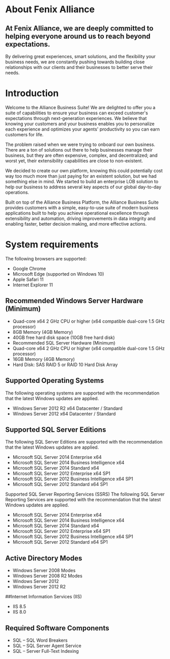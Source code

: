 # About Fenix Alliance

## At Fenix Alliance, we are deeply committed to helping everyone around us to reach beyond expectations. 

By delivering great experiences, smart solutions, and the flexibility your business needs, we are constantly pushing towards building close relationships with our clients and their businesses to better serve their needs.

# Introduction

Welcome to the Alliance Business Suite! We are delighted to offer you a suite of capabilities to ensure your business can exceed customer's expectations through next-generation experiences. We believe that knowing your customers and your business enables you to personalize each experience and optimizes your agents' productivity so you can earn customers for life.

The problem raised when we were trying to onboard our own business. There are a ton of solutions out there to help businesses manage their business, but they are often expensive, complex, and decentralized; and worst yet, their extensibility capabilities are close to non-existent.

We decided to create our own platform, knowing this could potentially cost way too much more than just paying for an existent solution, but we had something else in mind. We started to build an enterprise LOB solution to help our business to address several key aspects of our global day-to-day operations.

Built on top of the Alliance Business Platform, the Alliance Business Suite provides customers with a simple, easy-to-use suite of modern business applications built to help you achieve operational excellence through extensibility and automation, driving improvements in data integrity and enabling faster, better decision making, and more effective actions.

# System requirements
The following browsers are supported:

- Google Chrome
- Microsoft Edge (supported on Windows 10)
- Apple Safari 11
- Internet Explorer 11


## Recommended Windows Server Hardware (Minimum)
- Quad-core x64 2 GHz CPU or higher (x64 compatible dual-core 1.5 GHz processor)
- 8GB Memory (4GB Memory)
- 40GB free hard disk space (10GB free hard disk)
- Recommended SQL Server Hardware (Minimum)
- Quad-core x64 2 GHz CPU or higher (x64 compatible dual-core 1.5 GHz processor)
- 16GB Memory (4GB Memory)
- Hard Disk: SAS RAID 5 or RAID 10 Hard Disk Array

## Supported Operating Systems
The following operating systems are supported with the recommendation that the latest Windows updates are applied.

- Windows Server 2012 R2 x64 Datacenter / Standard
- Windows Server 2012 x64 Datacenter / Standard

## Supported SQL Server Editions
The following SQL Server Editions are supported with the recommendation that the latest Windows updates are applied.

- Microsoft SQL Server 2014 Enterprise x64
- Microsoft SQL Server 2014 Business Intelligence x64
- Microsoft SQL Server 2014 Standard x64
- Microsoft SQL Server 2012 Enterprise x64 SP1
- Microsoft SQL Server 2012 Business Intelligence x64 SP1
- Microsoft SQL Server 2012 Standard x64 SP1

Supported SQL Server Reporting Services (SSRS)
The following SQL Server Reporting Services are supported with the recommendation that the latest Windows updates are applied.

- Microsoft SQL Server 2014 Enterprise x64
- Microsoft SQL Server 2014 Business Intelligence x64
- Microsoft SQL Server 2014 Standard x64
- Microsoft SQL Server 2012 Enterprise x64 SP1
- Microsoft SQL Server 2012 Business Intelligence x64 SP1
- Microsoft SQL Server 2012 Standard x64 SP1

## Active Directory Modes

- Windows Server 2008 Modes
- Windows Server 2008 R2 Modes
- Windows Server 2012
- Windows Server 2012 R2

##Internet Information Services (IIS)
- IIS 8.5
- IIS 8.0

## Required Software Components
- SQL – SQL Word Breakers
- SQL – SQL Server Agent Service
- SQL – Server Full-Text Indexing